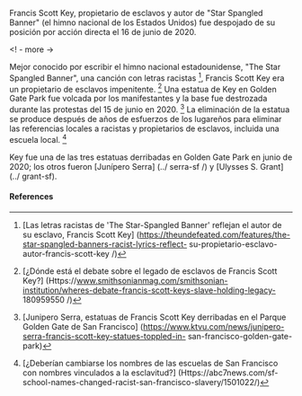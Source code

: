Francis Scott Key, propietario de esclavos y autor de "Star Spangled Banner" (el himno nacional de los Estados Unidos) fue despojado de su posición por acción directa el 16 de junio de 2020.

<! - more ->

Mejor conocido por escribir el himno nacional estadounidense, "The Star Spangled Banner", una canción con letras racistas [^ 1], Francis Scott Key era un propietario de esclavos impenitente. [^ 2] Una estatua de Key en Golden Gate Park fue volcada por los manifestantes y la base fue destrozada durante las protestas del 15 de junio en 2020. [^ 3] La eliminación de la estatua se produce después de años de esfuerzos de los lugareños para eliminar las referencias locales a racistas y propietarios de esclavos, incluida una escuela local. [^ 4]

Key fue una de las tres estatuas derribadas en Golden Gate Park en junio de 2020; los otros fueron [Junípero Serra] (../ serra-sf /) y [Ulysses S. Grant] (../ grant-sf).

#### References

[^ 1]: [Las letras racistas de 'The Star-Spangled Banner' reflejan el autor de su esclavo, Francis Scott Key] (https://theundefeated.com/features/the-star-spangled-banners-racist-lyrics-reflect- su-propietario-esclavo-autor-francis-scott-key /)

[^ 2]: [¿Dónde está el debate sobre el legado de esclavos de Francis Scott Key?] (Https://www.smithsonianmag.com/smithsonian-institution/wheres-debate-francis-scott-keys-slave-holding-legacy- 180959550 /)

[^ 3]: [Junipero Serra, estatuas de Francis Scott Key derribadas en el Parque Golden Gate de San Francisco] (https://www.ktvu.com/news/junipero-serra-francis-scott-key-statues-toppled-in- san-francisco-golden-gate-park)

[^ 4]: [¿Deberían cambiarse los nombres de las escuelas de San Francisco con nombres vinculados a la esclavitud?] (Https://abc7news.com/sf-school-names-changed-racist-san-francisco-slavery/1501022/)
